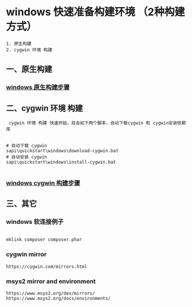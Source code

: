 # windows 快速准备构建环境 （2种构建方式）

    1. 原生构建
    2. cygwin 环境 构建

## 一、原生构建

### [windows 原生构建步骤](native-build/README.md)

## 二、cygwin 环境 构建

     cygwin 环境 构建 快速开始，双击如下两个脚本，自动下载cygwin 和 cygwin安装依赖库

```shell

# 自动下载 cygwin
sapi\quickstart\windows\download-cygwin.bat
# 自动安装 cygwin
sapi\quickstart\windows\install-cygwin.bat


```

### [windows cygwin 构建步骤](../../../docs/Cygwin.md)

## 三、其它

### windows 软连接例子

```bash

mklink composer composer.phar

```

### cygwin mirror

    https://cygwin.com/mirrors.html

### msys2 mirror and  environment

    https://www.msys2.org/dev/mirrors/
    https://www.msys2.org/docs/environments/
